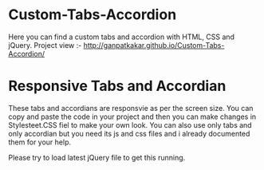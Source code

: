 # Custom-Tabs-Accordion
Here you can find a custom tabs and accordion with HTML, CSS and jQuery.
Project view :-
http://ganpatkakar.github.io/Custom-Tabs-Accordion/

# Responsive Tabs and Accordian
These tabs and accordians are responsvie as per the screen size.
You can copy and paste the code in your project and then you can make changes in Stylesteet.CSS fiel to make your own look.
You can also use only tabs and only accordian but you need its js and css files and i already documented them for your help.

Please try to load latest jQuery file to get this running.
